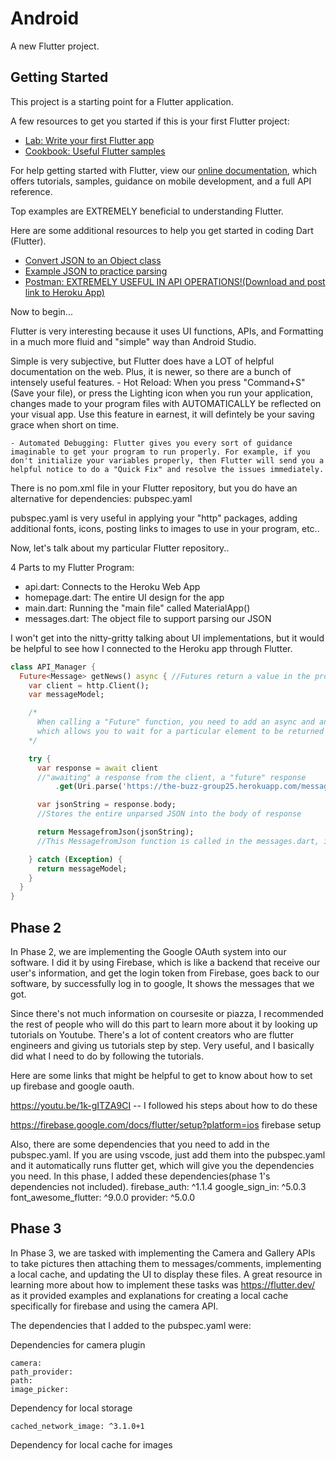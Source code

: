 # Android

A new Flutter project.

## Getting Started

This project is a starting point for a Flutter application.

A few resources to get you started if this is your first Flutter project:

- [Lab: Write your first Flutter app](https://flutter.dev/docs/get-started/codelab)
- [Cookbook: Useful Flutter samples](https://flutter.dev/docs/cookbook)

For help getting started with Flutter, view our
[online documentation](https://flutter.dev/docs), which offers tutorials,
samples, guidance on mobile development, and a full API reference.

Top examples are EXTREMELY beneficial to understanding Flutter. 


Here are some additional resources to help you get started in coding Dart (Flutter). 
- [Convert JSON to an Object class](https://app.quicktype.io)
- [Example JSON to practice parsing](https://jsonplaceholder.typicode.com/posts)
- [Postman: EXTREMELY USEFUL IN API OPERATIONS!(Download and post link to Heroku App)](https://www.postman.com)

Now to begin... 

Flutter is very interesting because it uses UI functions, APIs, and Formatting in a much more fluid and "simple" way than Android Studio. 

Simple is very subjective, but Flutter does have a LOT of helpful documentation on the web. Plus, it is newer, so there are a bunch of intensely useful features. 
    - Hot Reload: When you press "Command+S" (Save your file), or press the Lighting icon when you run your application, changes made to your program files with AUTOMATICALLY be reflected on your visual app. Use this feature in earnest, it will defintely be your saving grace when short on time. 

    - Automated Debugging: Flutter gives you every sort of guidance imaginable to get your program to run properly. For example, if you don't initialize your variables properly, then Flutter will send you a helpful notice to do a "Quick Fix" and resolve the issues immediately. 


There is no pom.xml file in your Flutter repository, but you do have an alternative for dependencies: pubspec.yaml 

pubspec.yaml is very useful in applying your "http" packages, adding additional fonts, icons, posting links to images to use in your program, etc.. 

Now, let's talk about my particular Flutter repository.. 

4 Parts to my Flutter Program: 
- api.dart: Connects to the Heroku Web App 
- homepage.dart: The entire UI design for the app 
- main.dart: Running the "main file" called MaterialApp()
- messages.dart: The object file to support parsing our JSON


I won't get into the nitty-gritty talking about UI implementations, but it would be helpful to see how I connected to the Heroku app through Flutter. 

```dart
class API_Manager {
  Future<Message> getNews() async { //Futures return a value in the probable future. 
    var client = http.Client();
    var messageModel;

    /*
      When calling a "Future" function, you need to add an async and an await call
      which allows you to wait for a particular element to be returned
    */

    try {
      var response = await client 
      //"awaiting" a response from the client, a "future" response
          .get(Uri.parse('https://the-buzz-group25.herokuapp.com/messages'));

      var jsonString = response.body; 
      //Stores the entire unparsed JSON into the body of response

      return MessagefromJson(jsonString);
      //This MessagefromJson function is called in the messages.dart, it is automatically created when you make the object file through the app.quicktype.io website I referenced above 

    } catch (Exception) {
      return messageModel;
    }
  }
}
```

## Phase 2


In Phase 2, we are implementing the Google OAuth system into our software. I did it by using Firebase, which is like a backend that receive our user's information, and get the login token from Firebase, goes back to our software, by successfully log in to google, It shows the messages that we got.

Since there's not much information on coursesite or piazza, I recommended the rest of people who will do this part to learn more about it by looking up tutorials on Youtube. There's a lot of content creators who are flutter engineers and giving us tutorials step by step. Very useful, and I basically did what I need to do by following the tutorials.

Here are some links that might be helpful to get to know about how to set up firebase and google oauth.

https://youtu.be/1k-gITZA9CI -- I followed his steps about how to do these

https://firebase.google.com/docs/flutter/setup?platform=ios firebase setup

Also, there are some dependencies that you need to add in the pubspec.yaml. If you are using vscode, just add them into the pubspec.yaml and it automatically runs flutter get, which will give you the dependencies you need. In this phase, I added these dependencies(phase 1's dependencies not included).
  firebase_auth: ^1.1.4
  google_sign_in: ^5.0.3
  font_awesome_flutter: ^9.0.0
  provider: ^5.0.0


## Phase 3
In Phase 3, we are tasked with implementing the Camera and Gallery APIs to take pictures then attaching them to messages/comments, implementing a local cache, and updating the UI to display these files. A great resource in learning more about how to implement these tasks was https://flutter.dev/ as it provided examples and explanations for creating a local cache specifically for firebase and using the camera API.

The dependencies that I added to the pubspec.yaml were:

Dependencies for camera plugin

```
camera:
path_provider:
path:
image_picker:
```
Dependency for local storage

```
cached_network_image: ^3.1.0+1
```
Dependency for local cache for images

```flutter_cache_manager_firebase: ^2.0.1
```